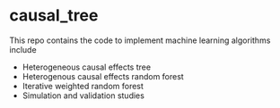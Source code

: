 # causal_tree
This repo contains the code to implement machine learning algorithms include
* Heterogeneous causal effects tree
* Heterogenous causal effects random forest
* Iterative weighted random forest
* Simulation and validation studies
